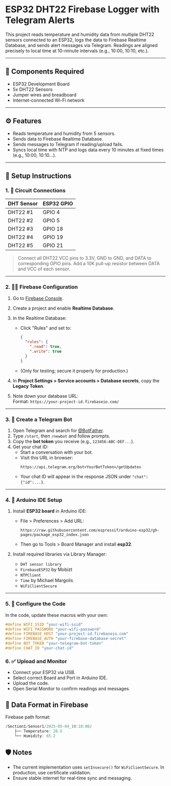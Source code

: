 # ESP32 DHT22 Firebase Logger with Telegram Alerts

This project reads temperature and humidity data from multiple DHT22 sensors connected to an ESP32, logs the data to Firebase Realtime Database, and sends alert messages via Telegram. Readings are aligned precisely to local time at 10-minute intervals (e.g., 10:00, 10:10, etc.).

---

## 🧰 Components Required

- ESP32 Development Board
- 5x DHT22 Sensors
- Jumper wires and breadboard
- Internet-connected Wi-Fi network

---

## ⚙️ Features

- Reads temperature and humidity from 5 sensors.
- Sends data to Firebase Realtime Database.
- Sends messages to Telegram if reading/upload fails.
- Syncs local time with NTP and logs data every 10 minutes at fixed times (e.g., 10:00, 10:10...).

---

## 🔧 Setup Instructions

### 1. 🔌 Circuit Connections

| DHT Sensor | ESP32 GPIO |
| ---------- | ---------- |
| DHT22 #1   | GPIO 4     |
| DHT22 #2   | GPIO 5     |
| DHT22 #3   | GPIO 18    |
| DHT22 #4   | GPIO 19    |
| DHT22 #5   | GPIO 21    |

> Connect all DHT22 VCC pins to 3.3V, GND to GND, and DATA to corresponding GPIO pins. Add a 10K pull-up resistor between DATA and VCC of each sensor.

---

### 2. 🧑‍💻 Firebase Configuration

1. Go to [Firebase Console](https://console.firebase.google.com/).
2. Create a project and enable **Realtime Database**.
3. In the Realtime Database:

   - Click "Rules" and set to:
     ```json
     {
       "rules": {
         ".read": true,
         ".write": true
       }
     }
     ```
   - (Only for testing; secure it properly for production.)

4. In **Project Settings > Service accounts > Database secrets**, copy the **Legacy Token**.
5. Note down your database URL:  
   Format: `https://your-project-id.firebaseio.com/`

---

### 3. 🤖 Create a Telegram Bot

1. Open Telegram and search for [@BotFather](https://t.me/BotFather).
2. Type `/start`, then `/newbot` and follow prompts.
3. Copy the **bot token** you receive (e.g., `123456:ABC-DEF...`).
4. Get your chat ID:
   - Start a conversation with your bot.
   - Visit this URL in browser:
     ```
     https://api.telegram.org/bot<YourBotToken>/getUpdates
     ```
   - Your chat ID will appear in the response JSON under `"chat":{"id":...}`.

---

### 4. 🔨 Arduino IDE Setup

1. Install **ESP32 board** in Arduino IDE:

   - File > Preferences > Add URL:
     ```
     https://raw.githubusercontent.com/espressif/arduino-esp32/gh-pages/package_esp32_index.json
     ```
   - Then go to Tools > Board Manager and install **esp32**.

2. Install required libraries via Library Manager:
   - `DHT sensor library`
   - `FirebaseESP32` by Mobizt
   - `NTPClient`
   - `Time` by Michael Margolis
   - `WiFiClientSecure`

---

### 5. 📝 Configure the Code

In the code, update these macros with your own:

```cpp
#define WIFI_SSID "your-wifi-ssid"
#define WIFI_PASSWORD "your-wifi-password"
#define FIREBASE_HOST "your-project-id.firebaseio.com"
#define FIREBASE_AUTH "your-firebase-database-secret"
#define BOT_TOKEN "your-telegram-bot-token"
#define CHAT_ID "your-chat-id"

```

### 6. ✅ Upload and Monitor

- Connect your ESP32 via USB.
- Select correct Board and Port in Arduino IDE.
- Upload the code.
- Open Serial Monitor to confirm readings and messages.

## 📁 Data Format in Firebase

Firebase path format:

```cpp
/Section1/Sensor1/2025-05-04_10:10:00/
    ├── Temperature: 28.5
    └── Humidity: 65.2
```

## 🛡️ Notes

- The current implementation uses `setInsecure()` for `WiFiClientSecure`. In production, use certificate validation.
- Ensure stable internet for real-time sync and messaging.
